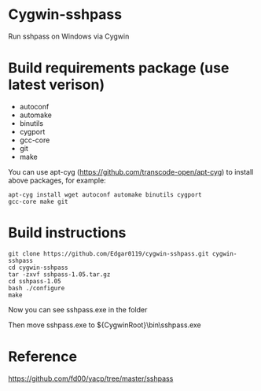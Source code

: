 # Cygwin-sshpass
Run sshpass on Windows via Cygwin

# Build requirements package (use latest verison)
* autoconf
* automake
* binutils
* cygport
* gcc-core
* git
* make

You can use apt-cyg (https://github.com/transcode-open/apt-cyg) to install above packages, for example:

<code>apt-cyg install wget autoconf automake binutils cygport gcc-core make git</code>

# Build instructions
~~~
git clone https://github.com/Edgar0119/cygwin-sshpass.git cygwin-sshpass
cd cygwin-sshpass
tar -zxvf sshpass-1.05.tar.gz
cd sshpass-1.05
bash ./configure
make
~~~

Now you can see sshpass.exe in the folder

Then move sshpass.exe to ${CygwinRoot}\bin\sshpass.exe


# Reference
https://github.com/fd00/yacp/tree/master/sshpass
